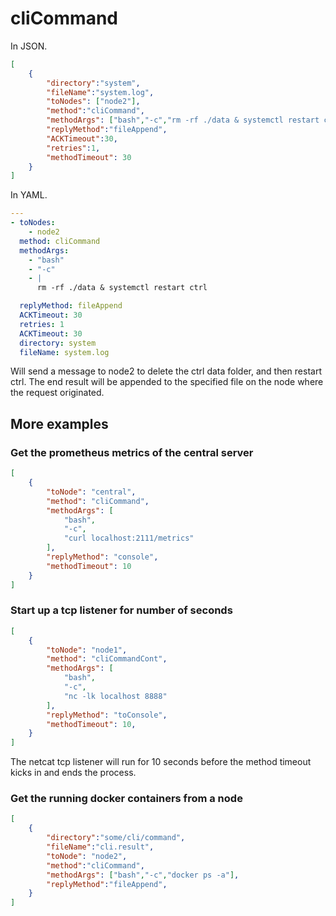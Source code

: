 # cliCommand

In JSON.

```json
[
    {
        "directory":"system",
        "fileName":"system.log",
        "toNodes": ["node2"],
        "method":"cliCommand",
        "methodArgs": ["bash","-c","rm -rf ./data & systemctl restart ctrl"],
        "replyMethod":"fileAppend",
        "ACKTimeout":30,
        "retries":1,
        "methodTimeout": 30
    }
]
```

In YAML.

```yaml
---
- toNodes:
    - node2
  method: cliCommand
  methodArgs:
    - "bash"
    - "-c"
    - |
      rm -rf ./data & systemctl restart ctrl

  replyMethod: fileAppend
  ACKTimeout: 30
  retries: 1
  ACKTimeout: 30
  directory: system
  fileName: system.log
```

Will send a message to node2 to delete the ctrl data folder, and then restart ctrl. The end result will be appended to the specified file on the node where the request originated.

## More examples

### Get the prometheus metrics of the central server

```json
[
    {
        "toNode": "central",
        "method": "cliCommand",
        "methodArgs": [
            "bash",
            "-c",
            "curl localhost:2111/metrics"
        ],
        "replyMethod": "console",
        "methodTimeout": 10
    }
]

```

### Start up a tcp listener for number of seconds

```json
[
    {
        "toNode": "node1",
        "method": "cliCommandCont",
        "methodArgs": [
            "bash",
            "-c",
            "nc -lk localhost 8888"
        ],
        "replyMethod": "toConsole",
        "methodTimeout": 10,
    }
]
```

The netcat tcp listener will run for 10 seconds before the method timeout kicks in and ends the process.

### Get the running docker containers from a node

```json
[
    {
        "directory":"some/cli/command",
        "fileName":"cli.result",
        "toNode": "node2",
        "method":"cliCommand",
        "methodArgs": ["bash","-c","docker ps -a"],
        "replyMethod":"fileAppend",
    }
]
```
